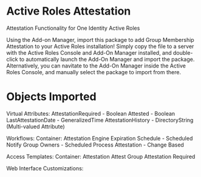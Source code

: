 # Active Roles Attestation
Attestation Functionality for One Identity Active Roles

Using the Add-on Manager, import this package to add Group Membership Attestation to your Active Roles installation!  Simply copy the file to a server with the Active Roles Console and Add-On Manager installed, and double-click to automatically launch the Add-On Manager and import the package.  Alternatively, you can navitate to the Add-On Manager inside the Active Roles Console, and manually select the package to import from there.

# Objects Imported
Virtual Attributes:
  AttestationRequired - Boolean
  Attested - Boolean
  LastAttestationDate - GeneralizedTime
  AttestationHistory - DirectoryString (Multi-valued Attribute)

Workflows:
  Container: Attestation Engine
    Expiration Schedule - Scheduled
    Notify Group Owners - Scheduled
    Process Attestation - Change Based

Access Templates:
  Container: Attestation
    Attest Group
    Attestation Required

Web Interface Customizations:
  
